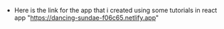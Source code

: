 * Here is the link for the app that i created using some tutorials in react app "https://dancing-sundae-f06c65.netlify.app"
